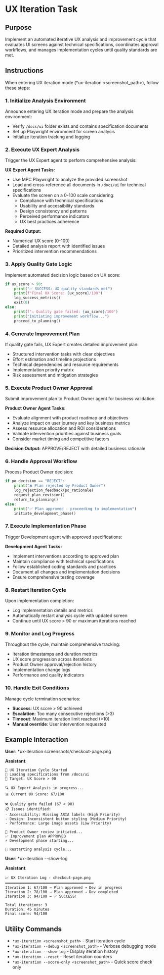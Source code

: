 # UX Iteration Task

## Purpose

Implement an automated iterative UX analysis and improvement cycle that evaluates UI screens against technical specifications, coordinates approval workflows, and manages implementation cycles until quality standards are met.

## Instructions

When entering UX iteration mode (*ux-iteration <screenshot_path>), follow these steps:

### 1. Initialize Analysis Environment

Announce entering UX iteration mode and prepare the analysis environment:
- Verify `/docs/ui` folder exists and contains specification documents
- Set up Playwright environment for screen analysis
- Initialize iteration tracking and logging

### 2. Execute UX Expert Analysis

Trigger the UX Expert agent to perform comprehensive analysis:

**UX Expert Agent Tasks:**
- Use MPC Playwright to analyze the provided screenshot
- Load and cross-reference all documents in `/docs/ui` for technical specifications
- Evaluate the screen on a 0-100 scale considering:
  * Compliance with technical specifications
  * Usability and accessibility standards
  * Design consistency and patterns
  * Perceived performance indicators
  * UX best practices adherence

**Required Output:**
- Numerical UX score (0-100)
- Detailed analysis report with identified issues
- Prioritized intervention recommendations

### 3. Apply Quality Gate Logic

Implement automated decision logic based on UX score:

```python
if ux_score > 90:
    print("✅ SUCCESS: UX quality standards met")
    print(f"Final UX Score: {ux_score}/100")
    log_success_metrics()
    exit(0)
else:
    print(f"⚠️ Quality gate failed: {ux_score}/100")
    print("Initiating improvement workflow...")
    proceed_to_planning()
```

### 4. Generate Improvement Plan

If quality gate fails, UX Expert creates detailed improvement plan:
- Structured intervention tasks with clear objectives
- Effort estimation and timeline projections
- Technical dependencies and resource requirements
- Implementation priority matrix
- Risk assessment and mitigation strategies

### 5. Execute Product Owner Approval

Submit improvement plan to Product Owner agent for business validation:

**Product Owner Agent Tasks:**
- Evaluate alignment with product roadmap and objectives
- Analyze impact on user journey and key business metrics
- Assess resource allocation and ROI considerations
- Validate intervention priorities against business goals
- Consider market timing and competitive factors

**Decision Output:** APPROVE/REJECT with detailed business rationale

### 6. Handle Approval Workflow

Process Product Owner decision:

```python
if po_decision == "REJECT":
    print("❌ Plan rejected by Product Owner")
    log_rejection_feedback(po_rationale)
    request_plan_revision()
    return_to_planning()
else:
    print("✅ Plan approved - proceeding to implementation")
    initiate_development_phase()
```

### 7. Execute Implementation Phase

Trigger Development agent with approved specifications:

**Development Agent Tasks:**
- Implement interventions according to approved plan
- Maintain compliance with technical specifications
- Follow established coding standards and practices
- Document all changes and implementation decisions
- Ensure comprehensive testing coverage

### 8. Restart Iteration Cycle

Upon implementation completion:
- Log implementation details and metrics
- Automatically restart analysis cycle with updated screen
- Continue until UX score > 90 or maximum iterations reached

### 9. Monitor and Log Progress

Throughout the cycle, maintain comprehensive tracking:
- Iteration timestamps and duration metrics
- UX score progression across iterations
- Product Owner approval/rejection history
- Implementation change logs
- Performance and quality indicators

### 10. Handle Exit Conditions

Manage cycle termination scenarios:
- **Success**: UX score > 90 achieved
- **Escalation**: Too many consecutive rejections (>3)
- **Timeout**: Maximum iteration limit reached (>10)
- **Manual override**: User intervention requested

## Example Interaction

**User**: *ux-iteration screenshots/checkout-page.png

**Assistant**: 
```
🔄 UX Iteration Cycle Started
📁 Loading specifications from /docs/ui
🎯 Target: UX Score > 90

🔍 UX Expert Analysis in progress...
📊 Current UX Score: 67/100

❌ Quality gate failed (67 < 90)
📋 Issues identified:
- Accessibility: Missing ARIA labels (High Priority)
- Design: Inconsistent button styling (Medium Priority)  
- Performance: Large image assets (Low Priority)

🎯 Product Owner review initiated...
✅ Improvement plan APPROVED
⚡ Development phase starting...

🔄 Restarting analysis cycle...
```

**User**: *ux-iteration --show-log

**Assistant**: 
```
📈 UX Iteration Log - checkout-page.png
════════════════════════════════════════
Iteration 1: 67/100 → Plan approved → Dev in progress
Iteration 2: 78/100 → Plan approved → Dev completed  
Iteration 3: 94/100 → ✅ SUCCESS!

Total iterations: 3
Duration: 45 minutes
Final score: 94/100
```

## Utility Commands

- `*ux-iteration <screenshot_path>` - Start iteration cycle
- `*ux-iteration --debug <screenshot_path>` - Verbose debugging mode
- `*ux-iteration --show-log` - Display iteration history
- `*ux-iteration --reset` - Reset iteration counters
- `*ux-iteration --score-only <screenshot_path>` - Quick score check only